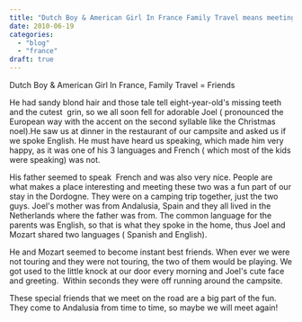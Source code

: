 ```yaml
---
title: "Dutch Boy & American Girl In France Family Travel means meeting friends on the road"
date: 2010-06-19
categories: 
  - "blog"
  - "france"
draft: true
---
```


Dutch Boy & American Girl In France, Family Travel = Friends  

<!--more-->

He had sandy blond hair and those tale tell eight-year-old's missing teeth and the cutest  grin, so we all soon fell for adorable Joel ( pronounced the European way with the accent on the second syllable like the Christmas noel).He saw us at dinner in the restaurant of our campsite and asked us if we spoke English. He must have heard us speaking, which made him very happy, as it was one of his 3 languages and French ( which most of the kids were speaking) was not.  
  
His father seemed to speak  French and was also very nice. People are what makes a place interesting and meeting these two was a fun part of our stay in the Dordogne. They were on a camping trip together, just the two guys. Joel's mother was from Andalusia, Spain and they all lived in the Netherlands where the father was from. The common language for the parents was English, so that is what they spoke in the home, thus Joel and Mozart shared two languages ( Spanish and English).  
  
He and Mozart seemed to become instant best friends. When ever we were not touring and they were not touring, the two of them would be playing. We got used to the little knock at our door every morning and Joel's cute face and greeting.  Within seconds they were off running around the campsite.  
  
These special friends that we meet on the road are a big part of the fun. They come to Andalusia from time to time, so maybe we will meet again!
